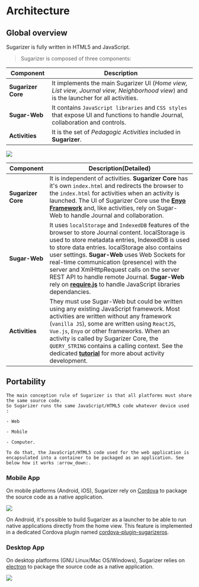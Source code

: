 # Architecture

## Global overview 
Sugarizer is fully written in HTML5 and JavaScript.

> Sugarizer is composed of three components:

| Component | Description |
| --------- | ----------- |
| **Sugarizer Core** | It implements the main Sugarizer UI (*Home view, List view, Journal view, Neighborhood view*) and is the launcher for all activities. |
| **Sugar-Web** | It contains `JavaScript libraries` and `CSS styles` that expose UI and functions to handle Journal, collaboration and controls. |
| **Activities** | It is the set of *Pedagogic Activities* included in **Sugarizer**. |

![](images/global-architecture.svg)

| **Component** | **Description(Detailed)** | 
| ------------- | ------------------------- |
| **Sugarizer Core** | It is independent of activities. **Sugarizer Core** has it's own `index.html` and redirects the browser to the `index.html` for activities when an activity is launched. The UI of Sugarizer Core use the **[Enyo Framework](http://enyojs.com/)** and, like activities, rely on Sugar-Web to handle Journal and collaboration. |
| **Sugar-Web** | It uses `localStorage` and `IndexedDB` features of the browser to store Journal content. localStorage is used to store metadata entries, IndexedDB is used to store data entries. localStorage also contains user settings. **Sugar-Web** uses Web Sockets for real-time communication (presence) with the server and XmlHttpRequest calls on the server REST API to handle remote Journal. **Sugar-Web** rely on **[require.js](http://www.requirejs.org/)** to handle JavaScript libraries dependancies. |
| **Activities** | They must use Sugar-Web but could be written using any existing JavaScript framework. Most activities are written without any framework (`vanilla JS`), some are written using `ReactJS`, `Vue.js`, `Enyo` or other frameworks. When an activity is called by Sugarizer Core, the `QUERY_STRING` contains a calling context. See the dedicated **[tutorial](tutorial.md)** for more about activity development. |

## Portability

```
The main conception rule of Sugarizer is that all platforms must share the same source code. 
So Sugarizer runs the same JavaScript/HTML5 code whatever device used : 
                                                                        - Web 
                                                                        - Mobile
                                                                        - Computer.

To do that, the JavaScript/HTML5 code used for the web application is encapsulated into a container to be packaged as an application. See below how it works :arrow_down:.
```

### Mobile App

On mobile platforms (Android, iOS), Sugarizer rely on [Cordova](http://cordova.apache.org/) to package the source code as a native application.

![](images/mobile-architecture.svg)

On Android, it's possible to build Sugarizer as a launcher to be able to run native applications directly from the home view. This feature is implemented in a dedicated Cordova plugin named [cordova-plugin-sugarizeros](https://github.com/llaske/cordova-plugin-sugarizeros).


### Desktop App

On desktop platforms (GNU Linux/Mac OS/Windows), Sugarizer relies on [electron](https://github.com/electron/electron) to package the source code as a native application.

![](images/app-architecture.svg)

